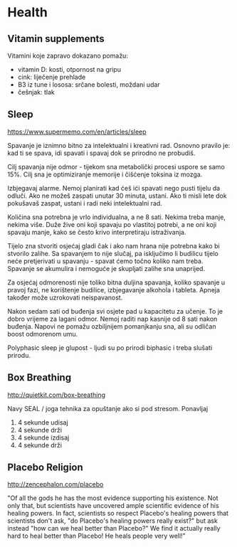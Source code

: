 # Health

## Vitamin supplements

Vitamini koje zapravo dokazano pomažu:
* vitamin D: kosti, otpornost na gripu
* cink: liječenje prehlade
* B3 iz tune i lososa: srčane bolesti, moždani udar
* češnjak: tlak

## Sleep

https://www.supermemo.com/en/articles/sleep

Spavanje je iznimno bitno za intelektualni i kreativni rad. Osnovno pravilo je: kad ti se spava, idi spavati i spavaj dok se prirodno ne probudiš.

Cilj spavanja nije odmor - tijekom sna metabolički procesi uspore se samo 15%. Cilj sna je optimiziranje memorije i čišćenje toksina iz mozga.

Izbjegavaj alarme. Nemoj planirati kad ćeš ići spavati nego pusti tijelu da odluči. Ako ne možeš zaspati unutar 30 minuta, ustani. Ako ti misli lete dok pokušavaš zaspat, ustani i radi neki intelektualni rad.

Količina sna potrebna je vrlo individualna, a ne 8 sati. Nekima treba manje, nekima više. Duže žive oni koji spavaju po vlastitoj potrebi, a ne oni koji spavaju manje, kako se često krivo interpretiraju istraživanja.

Tijelo zna stvoriti osjećaj gladi čak i ako nam hrana nije potrebna kako bi stvorilo zalihe. Sa spavanjem to nije slučaj, pa isključimo li budilicu tijelo neće pretjerivati u spavanju - spavat ćemo točno koliko nam treba. Spavanje se akumulira i nemoguće je skupljati zalihe sna unaprijed.

Za osjećaj odmorenosti nije toliko bitna duljina spavanja, koliko spavanje u pravoj fazi, ne korištenje budilice, izbjegavanje alkohola i tableta. Apneja također može uzrokovati neispavanost.

Nakon sedam sati od buđenja svi osjete pad u kapacitetu za učenje. To je dobro vrijeme za lagani odmor. Nemoj raditi nap kasnije od 8 sati nakon buđenja. Napovi ne pomažu ozbiljnijem pomanjkanju sna, ali su odličan boost odmorenom umu.

Polyphasic sleep je glupost - ljudi su po prirodi biphasic i treba slušati prirodu.

## Box Breathing

http://quietkit.com/box-breathing

Navy SEAL / joga tehnika za opuštanje ako si pod stresom. Ponavljaj
1. 4 sekunde udisaj
2. 4 sekunde drži
3. 4 sekunde izdisaj
4. 4 sekunde drži

## Placebo Religion

http://zencephalon.com/placebo

"Of all the gods he has the most evidence supporting his existence. Not only that, but scientists have uncovered ample scientific evidence of his healing powers. In fact, scientists so respect Placebo's healing powers that scientists don't ask, "do Placebo's healing powers really exist?" but ask instead "how can we heal better than Placebo?" We find it actually really hard to heal better than Placebo! He heals people very well!"
